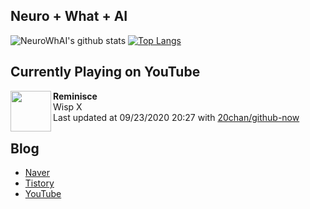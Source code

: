 ## Neuro + What + AI

![NeuroWhAI's github stats](https://github-readme-stats.vercel.app/api?username=neurowhai&count_private=true&show_icons=true)
[![Top Langs](https://github-readme-stats.vercel.app/api/top-langs/?username=neurowhai&layout=compact)](https://github.com/anuraghazra/github-readme-stats)

## Currently Playing on YouTube

[<img align="left" height="65" src="https://yt3.ggpht.com/a/AATXAJxZ2KAvWCy5XMEBVWWAUd2tS5ByYWyLI4suGr1qvg=s88-c-k-c0xffffffff-no-nd-rj">](https://www.youtube.com/channel/UCB62WcN2LgIVVFi7jNOLVAQ)

**Reminisce**  
Wisp X  
Last updated at 09/23/2020 20:27 with [20chan/github-now](https://github.com/20chan/github-now)

## Blog

- [Naver](http://blog.naver.com/neurowhai)
- [Tistory](http://neurowhai.tistory.com/)
- [YouTube](https://www.youtube.com/channel/UCB_v1xU6laBHOeH6z4L-Mtw)
